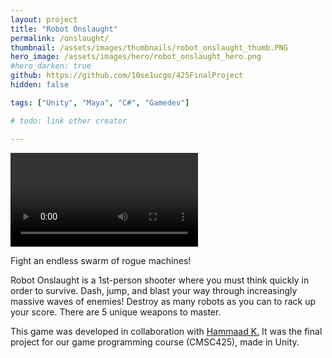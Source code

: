 ```yaml
---
layout: project
title: "Robot Onslaught"
permalink: /onslaught/
thumbnail: /assets/images/thumbnails/robot_onslaught_thumb.PNG
hero_image: /assets/images/hero/robot_onslaught_hero.png
#hero_darken: true
github: https://github.com/10se1ucgo/425FinalProject
hidden: false

tags: ["Unity", "Maya", "C#", "Gamedev"]

# todo: link other creator

---
```

<div class="video-container">
    <video controls name="media" class=".video-container">
        <source type="video/mp4" src="/assets/videos/RO_gameplay.mp4">
        Your browser does not support the video tag.
    </video>
</div>

Fight an endless swarm of rogue machines! 

Robot Onslaught is a 1st-person shooter where you must think quickly in order to survive. Dash, jump, and blast your way through increasingly massive waves of enemies! Destroy as many robots as you can to rack up your score. There are 5 unique weapons to master.

This game was developed in collaboration with <a href="https://github.com/10se1ucgo">Hammaad K.</a>
It was the final project for our game programming course (CMSC425), made in Unity.